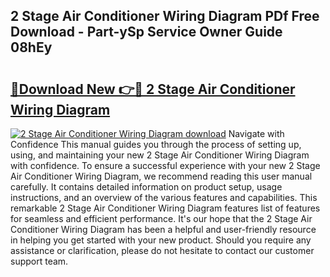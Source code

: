 ## 2 Stage Air Conditioner Wiring Diagram PDf Free Download - Part-ySp Service Owner Guide 08hEy

# <h2><a href="http://dfro51m.blite.top/?on=2+Stage+Air+Conditioner+Wiring+Diagram">🔗Download New 👉🔴 2 Stage Air Conditioner Wiring Diagram</a></h2>

[![2 Stage Air Conditioner Wiring Diagram download](https://i.imgur.com/lujVjoI.png)](http://dfro51m.blite.top/?on=2+Stage+Air+Conditioner+Wiring+Diagram)
Navigate with Confidence This manual guides you through the process of setting up, using, and maintaining your new 2 Stage Air Conditioner Wiring Diagram with confidence. To ensure a successful experience with your new 2 Stage Air Conditioner Wiring Diagram, we recommend reading this user manual carefully. It contains detailed information on product setup, usage instructions, and an overview of the various features and capabilities. This remarkable 2 Stage Air Conditioner Wiring Diagram features list of features for seamless and efficient performance. It's our hope that the 2 Stage Air Conditioner Wiring Diagram has been a helpful and user-friendly resource in helping you get started with your new product. Should you require any assistance or clarification, please do not hesitate to contact our customer support team.
